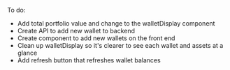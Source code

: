 To do:

- Add total portfolio value and change to the walletDisplay component
- Create API to add new wallet to backend
- Create component to add new wallets on the front end
- Clean up walletDisplay so it's clearer to see each wallet and assets at a glance
- Add refresh button that refreshes wallet balances